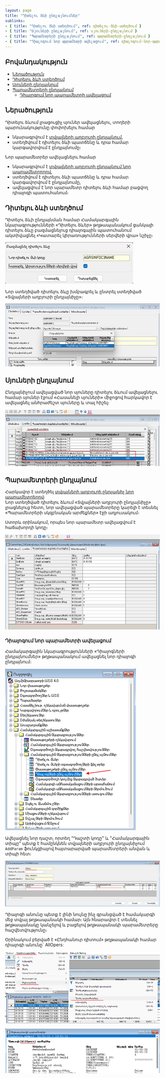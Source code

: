 ```yaml
---
layout: page
title: "Դիտելու ձևի ընդլայնումներ" 
sublinks:
- { title: "Դիտելու ձևի ստեղծում", ref: դիտելու-ձևի-ստեղծում }
- { title: "Սյուների ընդլայնում", ref: սյուների-ընդլայնում }
- { title: "Պարամետրերի ընդլայնում", ref: պարամետրերի-ընդլայնում }
- { title: "Դիալոգում նոր պարամետրի ավելացում", ref: դիալոգում-նոր-պարամետրի-ավելացում }
---
```


## Բովանդակություն

- [Ներածություն](#ներածություն)
- [Դիտելու ձևի ստեղծում](#դիտելու-ձևի-ստեղծում)
- [Սյուների ընդլայնում](#սյուների-ընդլայնում)
- [Պարամետրերի ընդլայնում](#պարամետրերի-ընդլայնում)
  - [Դիալոգում նոր պարամետրի ավելացում](#դիալոգում-նոր-պարամետրի-ավելացում)

## Ներածություն

Դիտելու ձևում լրացուցիչ սյուներ ավելացնելու, տողերի պարունակությունը փոփոխելու համար 
- նկարագրվում է [տվյալների աղբյուրի ընդլայնում](ds_extender_guide.md),
- ստեղծվում է դիտելու ձևի պատճենը և դրա համար կարգավորվում է ընդլայնումը։

Նոր պարամետրեր ավելացնելու համար
- նկարագրվում է [տվյալների աղբյուրի ընդլայնում նոր պարամետրորով](ds_extender_param_guide.md),
- ստեղծվում է դիտելու ձևի պատճենը և դրա համար կարգավորվում է ընդլայնումը,
- ավելացվում է նոր պարամետր դիտելու ձևի համար բացվող դիալոգի պատուհանում։

## Դիտելու ձևի ստեղծում

Դիտելու ձևի ընդլայնման համար Համակարգային նկարագրությունների «Դիտելու ձևեր» թղթապանակում ցանկալի դիտելու ձևը բազմացնելուց դիալոգային պատուհանում ակտիվացնել «Կատարել կիրառությունների սերվերի վրա» նշիչը։

![alt pic](view_guide_multiply_view.png)

Նոր ստեղծված դիտելու ձևը խմբագրել և ընտրել ստեղծված «Տվյալների աղբյուրի ընդլայնիչը»։

![alt pic](view_guide_edit_extender.png)

## Սյուների ընդլայնում

Ընդլայնիչում ավելացված նոր սյուները դիտելու ձևում ավելացնելու համար սյուներ էջում «Հասանելի սյուների» միջոցով հարկավոր է ավելացնել անհրաժեշտ սյուները և տալ հիշել։

![alt pic](view_guide_add_extend_columns.png)

## Պարամետրերի ընդլայնում

Հարկավոր է ստեղծել [տվյալների աղբյուրի ընդլայնիչ նոր պարամետրերով](ds_extender_param_guide.md)։  
Նոր ստեղծված դիտելու ձևում «Տվյալների աղբյուրի ընդլայնիչը» լրացնելուց հետո, նոր ավելացված պարամետրերը կարելի է տեսնել «Պարամետրերի սկզբնական արժեքներ» էջի աղյուսակում։

Ստորև օրինակում, որպես նոր պարամետր ավելացվում է հաճախորդի կոդը։

![alt pic](view_guide_extend_params.png)

### Դիալոգում նոր պարամետրի ավելացում

Համակարգային նկարագրությունների «Դիալոգների ընդլայնումներ» թղթապանակում ավելացնել նոր դիալոգի ընդլայնում։

![alt pic](view_guide_dialog_extensions.png)

Ավելացնել նոր դաշտ, որտեղ "Դաշտի կոդը" և "Համակարգային տիպը" պետք է համընկնեն տվյալների աղբյուրի ընդլայնիչում `AddParam` ֆունկցիայով հայտարարված պարամետրերի անվան և տիպի հետ։

![alt pic](view_guide_dialog_extensions_create.png)

Դիալոգի անունը պետք է լինի նույնը ինչ գրանցված է համակարգի մեջ տվյալ թղթապանակի համար։ 
Այն հնարավոր է տեսնել թղթապանակը կանչելով և բացելով թղթապանակի պարամետրերը հաշվետվությունը։ 

Օրինակում բերված է «Ընդհանուր դիտում» թղթապանակի համար դիալոգի անունը` AllOpers:

![alt pic](view_guide_folder_param.png)

![alt pic](view_guide_folder_param_name.png)




